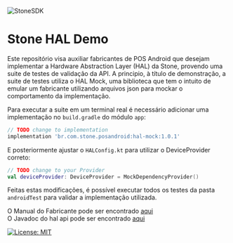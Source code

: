 ![StoneSDK](https://cloud.githubusercontent.com/assets/2567823/11539067/6300c838-990c-11e5-9831-4f8ce691859e.png)

# Stone HAL Demo
Este repositório visa auxiliar fabricantes de POS Android que desejam implementar a Hardware Abstraction Layer (HAL) da Stone, provendo uma suite de testes de validação da API.
A principio, à título de demonstração, a suite de testes utiliza o HAL Mock, uma biblioteca que tem o intuito de emular um fabricante utilizando arquivos json para mockar o comportamento da implementação.

Para executar a suite em um terminal real é necessário adicionar uma implementação no `build.gradle` do módulo `app`:

```groovy
// TODO change to implementation
implementation 'br.com.stone.posandroid:hal-mock:1.0.1'
```

E posteriormente ajustar o `HALConfig.kt` para utilizar o DeviceProvider correto:

```kotlin
// TODO change to your Provider
val deviceProvider: DeviceProvider = MockDependencyProvider()
```

Feitas estas modificações, é possível executar todos os testes da pasta `androidTest` para validar a implementação utilizada.

O Manual do Fabricante pode ser encontrado [aqui](https://hardware-stone-integration.readme.io/docs/) <br/>
O Javadoc do hal api pode ser encontrado [aqui](https://stone-payments.github.io/pos-android-hal-demo/)

[![License: MIT](https://img.shields.io/badge/License-MIT-yellow.svg)](https://opensource.org/licenses/MIT)
